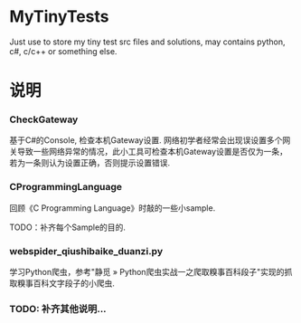 # MyTinyTests
Just use to store my tiny test src files and solutions, may contains python, c#, c/c++ or something else.

# 说明

### CheckGateway

基于C#的Console, 检查本机Gateway设置. 网络初学者经常会出现误设置多个网关导致一些网络异常的情况，此小工具可检查本机Gateway设置是否仅为一条，若为一条则认为设置正确，否则提示设置错误.


### CProgrammingLanguage

回顾《C Programming Language》时敲的一些小sample.

TODO：补齐每个Sample的目的.


### webspider_qiushibaike_duanzi.py

学习Python爬虫，参考"静觅 » Python爬虫实战一之爬取糗事百科段子"实现的抓取糗事百科文字段子的小爬虫.


### TODO: 补齐其他说明...
